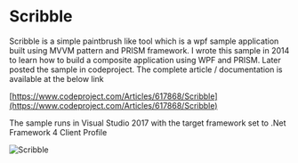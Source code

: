 
Scribble
===

Scribble is a simple paintbrush like tool which is a wpf sample application built using MVVM pattern and PRISM framework. I wrote this sample in 2014 to learn how to build a composite application using WPF and PRISM. Later posted the sample in codeproject. The complete article / documentation is available at the below link

[https://www.codeproject.com/Articles/617868/Scribble](https://www.codeproject.com/Articles/617868/Scribble)

The sample runs in Visual Studio 2017 with the target framework set to .Net Framework 4 Client Profile

![Scribble](https://ulcxzw.dm.files.1drv.com/y4mYoI6uQsJJE__Rcv9VtIePVQ2i3z1bifFCdg3tUwhTpFJPm4q1KqVEQeR8rHpc9w0JdR1bWXy7_ZKv7P2Y9iVM1L93SoFyE4NHUy7-QBBAHInYymOO9jUyoJUhHXFLR50bh5is8YSKERL4A9Zq4fthguYYLkCbOx7kPog05OJ9Vs0q6RUgU_sD6v_B4OwNjkZCi4nb4XUI8vUcFZ1R5DZjQ?width=690&height=611&cropmode=none)